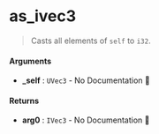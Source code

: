 # as\_ivec3

>  Casts all elements of `self` to `i32`.

#### Arguments

- **\_self** : `UVec3` \- No Documentation 🚧

#### Returns

- **arg0** : `IVec3` \- No Documentation 🚧